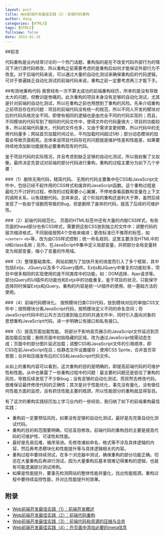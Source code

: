 ```yaml
---
layout: post
title: Web前端开发最佳实践（2）：前端代码重构
author: dang
categories: [HTML5]
tags: [HTML5]
fullview: false
date: 2015-01-16
---
```


##前言

代码重构是业内经常讨论的一个热门话题，重构指的是在不改变代码外部行为的情况下进行源代码修改，所以重构之前需要考虑的是重构后如何才能保证外部行为不改变。对于后端代码来说，可以通过大量的自动化测试来确保重构后的代码逻辑，可对于普遍缺乏自动化测试的前端代码来说，重构之前一定要考虑再三才能下手。
<!-- more -->

##有效地重构代码
我曾经有一次不算太成功的前端重构经历，所幸的是没有导致太大的问题，但教训是惨痛的。此次重构的项目本身没有足够的自动化测试，尤其是针对前端的自动化测试，所以在重构之前也预想到了重构的风险。先来介绍重构之前项目存在的问题：项目的前端代码没有统一的规范，所以不同人开发的模块对应的代码风格完全不同，即使有相同的逻辑也是由完全不同的代码实现的；而且，不同模块的代码写到了相同的代码文件中，使得文件的代码量很大；项目的功能较多，所以前端代码量大，代码的文件也多，又由于需求变更频繁，所以代码中的无用代码量多；网站首页加载时间过长，平均加载时间超过5秒；部分动态模块的加载会导致页面假死。总体来说项目代码存在的问题就是维护性差和性能差，如果要持续地添加新功能就有必要重构现有的代码。

鉴于项目代码的实际情况，并且考虑到缺乏足够的自动化测试，所以我权衡了又权衡，最终决定先尝试对前端的部分代码进行重构，重构的过程主要分为如下几个步骤：

###（1）删除无用代码，精简代码。
无用的代码主要集中在CSS和JavaScript文件中，包括已经不起作用的CSS样式和废弃的JavaScript函数。这个重构过程是最吃力不讨好的过程，修改的过程需要小心翼翼，不停地查看函数和变量在上下文的调用关系，以免错删代码。总体来说，这个阶段的重构还是利大于弊，虽然后续发现了一些由于误删而导致的Bug，但是删除了废弃的代码，提高了后续的可维护性。

###（2）前端代码规范化。
页面的HTML标签中还有大量的内联CSS样式，有些页面的head部分也有CSS样式，需要把这些CSS放到独立的文件中；调整代码的层次缩进格式，不同层级按照4个空格来缩进；更改标准已不推荐的标签，如`<center>` `<b>`等，改为由CSS样式控制；统一命名规则，这里主要涉及HTML中的id和class名称；另外，在JavaScript中集中定义局部变量，并把部分全局变量转变为局部变量，缩小了变量的作用域。

###（3）整理基础类库。
网站初期为了加快开发的进度而引入了多个框架，其中包括Extjs、JQuery以及多个JQuery插件。Extjs和JQuery中重复的功能较多，项目中很多相同的实现使用的是不同类库中的功能，如：DOM选择、Ajax请求等。部分jQuery的UI插件的功能也和Extjs中的功能重复。鉴于项目的状况，只能保守选择同时保留Extjs和jQuery。重构的内容是统一UI插件的使用、统一基础方法的使用。

###（4）前端代码模块化。
按照模块归类CSS代码，放到模块对应的单独CSS文件中；按照模块分离JavaScript代码，按照模块定义不同的命名空间；将JavaScript代码中的公共方法归类到独立的的共通文件中，同时引入面向对象的思想重构JavaScript代码，进一步明确公有接口和私有接口。

###（5）提高页面加载性能。
将部分不影响首页展示的JavaScript文件延迟到页面加载后加载；删除页面中初始隐藏的区域，改为通过JavaScript按需动态生成；页面中的部分图片延迟加载；调整CSS和JavaScript文件的引用顺序，即CSS在前JavaScript在后；给静态文件设置缓存；使用CSS Sprite，合并首页背景图；合并和压缩发布后的CSS和JavaScript代码文件。

从如上的重构内容可以看到，这次重构的目的是明确的，即提高前端代码的可维护性和性能。从中也暴露了一些重构过程中的问题：最主要的问题还是低估了重构的风险，导致后续发现了不少新bug；没有足够的自动化测试，而贸然去修改代码，很难保证最终修改代码的正确性；其次是对于性能优化，事先没有量化，没有做任何性能方面的监控，没有抓住性能主要的瓶颈，所以性能部分的重构就显得盲目。

有了这次的重构实践经历加上学习业内的一些经验，我归纳了如下的前端重构最佳实践：

* 重构前一定要预估风险，如果没有足够的自动化测试，最好是先完善自动化测试代码。
* 重构的目的和范围要明确，切忌盲目修改。前端代码的重构目的主要是提高代码的可维护性、可读性和性能。
* 最好是先易后难，循序渐进。先修改诸如命名、格式等不涉及具体逻辑的内容，然后再考虑模块化和性能提升等与具体逻辑相关的内容。
* 重构过程中要持续测试，在多个浏览器中测试，确保重构的部分功能正确。切忌在大量重构后再进行测试，因为大量重构后基本很难记得重构的逻辑，也就有可能遗漏部分测试用例。
* 如果是性能提升，要事先检测网站的整体性能并量化，找出性能瓶颈。重构过程中要持续监控性能，并对比性能提升的效果。

## 附录

* [Web前端开发最佳实践（1）：前端开发概述](http://www.cnblogs.com/dangjian/p/4228313.html)
* [Web前端开发最佳实践（2）：前端代码重构](http://www.cnblogs.com/dangjian/p/4233049.html)
* [Web前端开发最佳实践（3）：前端代码和资源的压缩与合并](http://www.cnblogs.com/dangjian/p/4233049.html)
* [Web前端开发最佳实践（4）：在页面中添加必要的meta信息](http://www.cnblogs.com/dangjian/p/4235505.html)